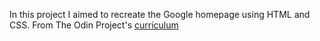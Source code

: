 In this project I aimed to recreate the Google homepage using HTML and CSS.
 From The Odin Project's [curriculum](http://www.theodinproject.com/courses/web-development-101/lessons/html-css)